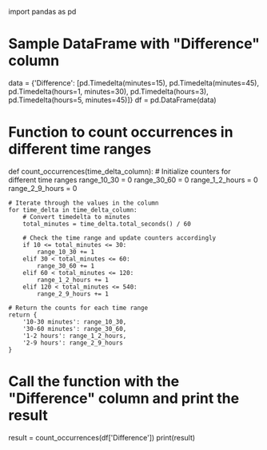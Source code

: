 import pandas as pd

# Sample DataFrame with "Difference" column
data = {'Difference': [pd.Timedelta(minutes=15), pd.Timedelta(minutes=45), 
                       pd.Timedelta(hours=1, minutes=30), pd.Timedelta(hours=3),
                       pd.Timedelta(hours=5, minutes=45)]}
df = pd.DataFrame(data)

# Function to count occurrences in different time ranges
def count_occurrences(time_delta_column):
    # Initialize counters for different time ranges
    range_10_30 = 0
    range_30_60 = 0
    range_1_2_hours = 0
    range_2_9_hours = 0
    
    # Iterate through the values in the column
    for time_delta in time_delta_column:
        # Convert timedelta to minutes
        total_minutes = time_delta.total_seconds() / 60
        
        # Check the time range and update counters accordingly
        if 10 <= total_minutes <= 30:
            range_10_30 += 1
        elif 30 < total_minutes <= 60:
            range_30_60 += 1
        elif 60 < total_minutes <= 120:
            range_1_2_hours += 1
        elif 120 < total_minutes <= 540:
            range_2_9_hours += 1
    
    # Return the counts for each time range
    return {
        '10-30 minutes': range_10_30,
        '30-60 minutes': range_30_60,
        '1-2 hours': range_1_2_hours,
        '2-9 hours': range_2_9_hours
    }

# Call the function with the "Difference" column and print the result
result = count_occurrences(df['Difference'])
print(result)
